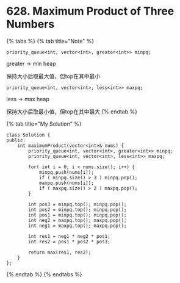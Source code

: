 # 628. Maximum Product of Three Numbers

{% tabs %}
{% tab title="Note" %}
```
priority_queue<int, vector<int>, greater<int>> minpq;
```

greater -&gt; min heap

保持大小后取最大值，但top在其中最小

```text
priority_queue<int, vector<int>, less<int>> maxpq;
```

less -&gt; max heap

保持大小后取最小值，但top在其中最大
{% endtab %}

{% tab title="My Solution" %}
```text
class Solution {
public:
    int maximumProduct(vector<int>& nums) {
        priority_queue<int, vector<int>, greater<int>> minpq;
        priority_queue<int, vector<int>, less<int>> maxpq;
        
        for( int i = 0; i < nums.size(); i++) {
            minpq.push(nums[i]);
            if ( minpq.size() > 3 ) minpq.pop();
            maxpq.push(nums[i]);
            if ( maxpq.size() > 2 ) maxpq.pop();
        }
        
        int pos3 = minpq.top(); minpq.pop();
        int pos2 = minpq.top(); minpq.pop();
        int pos1 = minpq.top(); minpq.pop();
        int neg2 = maxpq.top(); maxpq.pop();
        int neg1 = maxpq.top(); maxpq.pop();
        
        int res1 = neg1 * neg2 * pos1;
        int res2 = pos1 * pos2 * pos3;
        
        return max(res1, res2);
    }
};
```
{% endtab %}
{% endtabs %}

